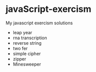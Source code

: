 # javaScript-exercism
My javascript exercism solutions

- leap year
- rna transcription
- reverse string
- two fer
- simple cipher
- zipper
- Minesweeper
